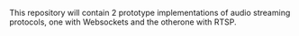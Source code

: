 This repository will contain 2 prototype implementations of audio streaming protocols, one with Websockets and the otherone with RTSP.